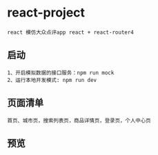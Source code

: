 # react-project
    react 模仿大众点评app react + react-router4

## 启动
    1、开启模拟数据的接口服务：npm run mock
    2、运行本地开发模式: npm run dev
## 页面清单
    首页、城市页，搜索列表页，商品详情页，登录页，个人中心页
## 预览
    


